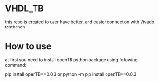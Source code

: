 # VHDL_TB
this repo is created to user have better, and easier connection with Vivado testbench 

# How to use 
at first you need to install openTB python package using following command:




pip install openTB==0.0.3
or 
python -m pip install openTB==0.0.3





